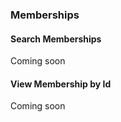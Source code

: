 ### Memberships

#### Search Memberships

<aside class="notice">Coming soon</aside>

#### View Membership by Id

<aside class="notice">Coming soon</aside>
